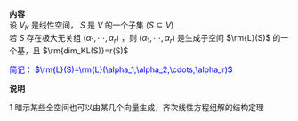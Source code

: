 **内容**  
设 $V_K$ 是线性空间， $S$ 是 $V$ 的一个子集 $(S\subseteq V)$   
若 $S$ 存在极大无关组 $(\alpha_1,\cdots,\alpha_r)$ ，则 $(\alpha_1,\cdots,\alpha_r)$ 是生成子空间 $\rm{L}(S)$ 的一个基，且 $\rm{dim_KL(S)}=r(S)$   
  
<font color=blue>简记： $\rm{L}(S)=\rm{L}(\alpha_1,\alpha_2,\cdots,\alpha_r)$ </font>  
  
**说明**  
  
1 暗示某些全空间也可以由某几个向量生成，齐次线性方程组解的结构定理  

